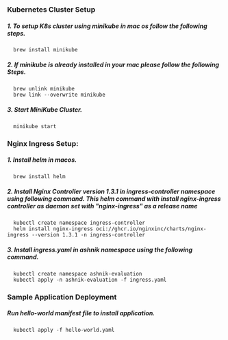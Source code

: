 ### Kubernetes Cluster Setup

##### 1. To setup K8s cluster using minikube in mac os follow the following steps.
      
      brew install minikube
   
##### 2. If minikube is already installed in your mac please follow the following Steps.
      
      brew unlink minikube
      brew link --overwrite minikube
   
##### 3. Start MiniKube Cluster.

      minikube start
   
### Nginx Ingress Setup:  

##### 1. Install helm in macos.

      brew install helm
   
##### 2. Install Nginx Controller version 1.3.1 in ingress-controller namespace using following command. This helm command with install nginx-ingress controller as daemon set with "nginx-ingress" as a release name

      kubectl create namespace ingress-controller  
      helm install nginx-ingress oci://ghcr.io/nginxinc/charts/nginx-ingress --version 1.3.1 -n ingress-controller

##### 3. Install ingress.yaml in ashnik namespace using the following command.
   
      kubectl create namespace ashnik-evaluation
      kubectl apply -n ashnik-evaluation -f ingress.yaml 
      
### Sample Application Deployment

##### Run hello-world manifest file to install application.

      kubectl apply -f hello-world.yaml
